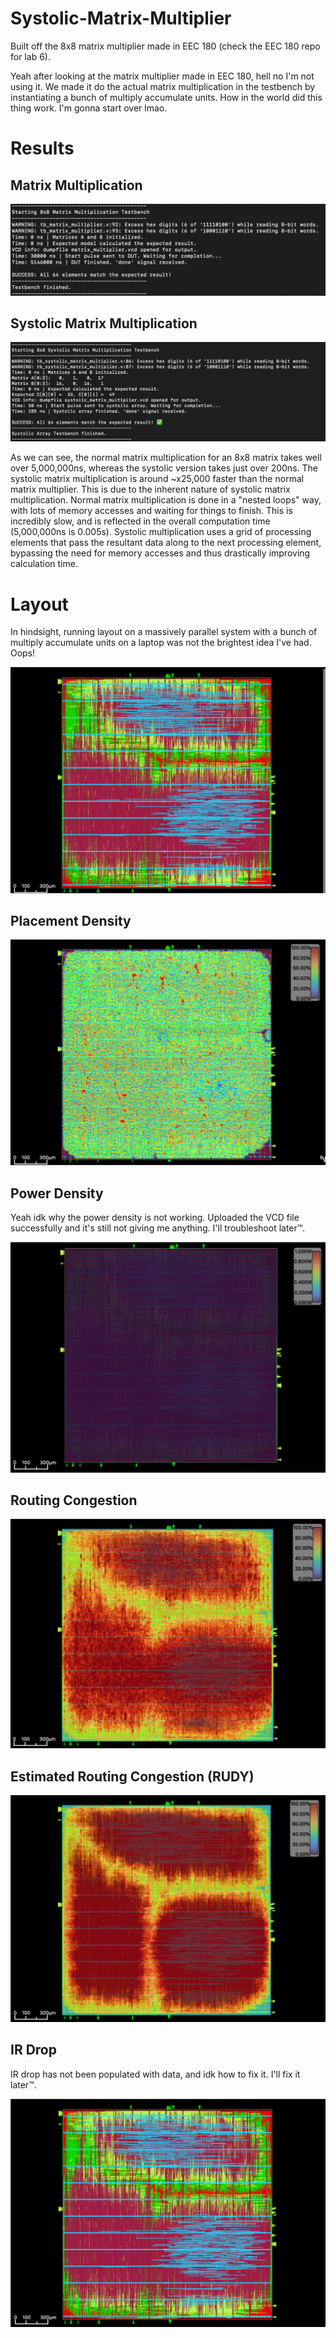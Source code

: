 # Systolic-Matrix-Multiplier
Built off the 8x8 matrix multiplier made in EEC 180 (check the EEC 180 repo for lab 6).

Yeah after looking at the matrix multiplier made in EEC 180, hell no I'm not using it. We made it do the actual matrix multiplication in the testbench by instantiating a bunch of multiply accumulate units. How in the world did this thing work. I'm gonna start over lmao.

# Results

## Matrix Multiplication
![Matrix mult](Images/Matrix%20mult.png)

## Systolic Matrix Multiplication
![Systolic mult](Images/Systolic%20mult.png)

As we can see, the normal matrix multiplication for an 8x8 matrix takes well over 5,000,000ns, whereas the systolic version takes just over 200ns. The systolic matrix multiplication is around ~x25,000 faster than the normal matrix multiplier. This is due to the inherent nature of systolic matrix multiplication. Normal matrix multiplication is done in a "nested loops" way, with lots of memory accesses and waiting for things to finish. This is incredibly slow, and is reflected in the overall computation time (5,000,000ns is 0.005s). Systolic multiplication uses a grid of processing elements that pass the resultant data along to the next processing element, bypassing the need for memory accesses and thus drastically improving calculation time.

# Layout

In hindsight, running layout on a massively parallel system with a bunch of multiply accumulate units on a laptop was not the brightest idea I've had. Oops!

![layout](Images/Layout.png)

## Placement Density

![placement density](Images/Placement%20density.png)

## Power Density

Yeah idk why the power density is not working. Uploaded the VCD file successfully and it's still not giving me anything. I'll troubleshoot later:tm:.

![power density](Images/Power%20density.png)

## Routing Congestion

![routing congestion](Images/Routing%20congestion.png)

## Estimated Routing Congestion (RUDY)

![RUDY](Images/Estimated%20congestion.png)

## IR Drop

IR drop has not been populated with data, and idk how to fix it. I'll fix it later:tm:.

![IR Drop](Images/IR%20Drop.png)
